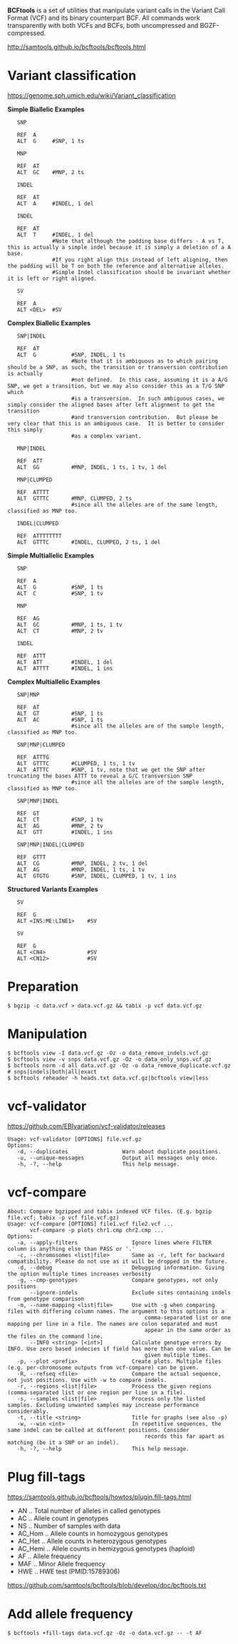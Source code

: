 **BCFtools** is a set of utilities that manipulate variant calls in the Variant Call Format (VCF) and its binary counterpart BCF. All commands work transparently with both VCFs and BCFs, both uncompressed and BGZF-compressed.

<http://samtools.github.io/bcftools/bcftools.html>

# Variant classification
<https://genome.sph.umich.edu/wiki/Variant_classification>

**Simple Biallelic Examples**
```
   SNP

   REF  A       
   ALT  G     #SNP, 1 ts  
```
```
   MNP

   REF  AT     
   ALT  GC    #MNP, 2 ts
```
```
   INDEL

   REF  AT      
   ALT  A     #INDEL, 1 del
```
```
   INDEL

   REF  AT      
   ALT  T     #INDEL, 1 del
              #Note that although the padding base differs - A vs T, this is actually a simple indel because it is simply a deletion of a A base.  
              #If you right align this instead of left aligning, then the padding will be T on both the reference and alternative alleles.
              #Simple Indel classification should be invariant whether it is left or right aligned.
```
```
   SV

   REF  A    
   ALT <DEL>  #SV
```



**Complex Biallelic Examples**
```
   SNP|INDEL

   REF  AT           
   ALT  G           #SNP, INDEL, 1 ts
                    #Note that it is ambiguous as to which pairing should be a SNP, as such, the transition or transversion contribution is actually
                    #not defined.  In this case, assuming it is a A/G SNP, we get a transition, but we may also consider this as a T/G SNP which
                    #is a transversion.  In such ambiguous cases, we simply consider the aligned bases after left alignment to get the transition
                    #and transversion contribution.  But please be very clear that this is an ambiguous case.  It is better to consider this simply
                    #as a complex variant.
```
```
   MNP|INDEL

   REF  ATT          
   ALT  GG          #MNP, INDEL, 1 ts, 1 tv, 1 del
```
```
   MNP|CLUMPED

   REF  ATTTT        
   ALT  GTTTC       #MNP, CLUMPED, 2 ts
                    #since all the alleles are of the same length, classified as MNP too.
```
```
   INDEL|CLUMPED

   REF  ATTTTTTTT    
   ALT  GTTTC       #INDEL, CLUMPED, 2 ts, 1 del
```

**Simple Multiallelic Examples**
```
   SNP

   REF  A       
   ALT  G           #SNP, 1 ts
   ALT  C           #SNP, 1 tv
```
```
   MNP

   REF  AG      
   ALT  GC          #MNP, 1 ts, 1 tv
   ALT  CT          #MNP, 2 tv 
```
```
   INDEL

   REF  ATTT    
   ALT  ATT         #INDEL, 1 del
   ALT  ATTTT       #INDEL, 1 ins
```

**Complex Multiallelic Examples**
```
   SNP|MNP

   REF  AT    
   ALT  GT          #SNP, 1 ts
   ALT  AC          #SNP, 1 ts
                    #since all the alleles are of the sample length, classified as MNP too.
```
```
   SNP|MNP|CLUMPED

   REF  ATTTG    
   ALT  GTTTC       #CLUMPED, 1 ts, 1 tv
   ALT  ATTTC       #SNP, 1 tv, note that we get the SNP after truncating the bases ATTT to reveal a G/C transversion SNP
                    #since all the alleles are of the sample length, classified as MNP too.
```
```
   SNP|MNP|INDEL

   REF  GT    
   ALT  CT          #SNP, 1 tv
   ALT  AG          #MNP, 2 tv
   ALT  GTT         #INDEL, 1 ins
```
```
   SNP|MNP|INDEL|CLUMPED

   REF  GTTT    
   ALT  CG          #MNP, INDEL, 2 tv, 1 del
   ALT  AG          #MNP, INDEL, 1 ts, 1 tv
   ALT  GTGTG       #SNP, INDEL, CLUMPED, 1 tv, 1 ins
```

**Structured Variants Examples**
```
   SV

   REF  G    
   ALT <INS:ME:LINE1>    #SV
```
```
   SV

   REF  G    
   ALT <CN4>             #SV
   ALT <CN12>            #SV
```

# Preparation
```
$ bgzip -c data.vcf > data.vcf.gz && tabix -p vcf data.vcf.gz
```

# Manipulation
```
$ bcftools view -I data.vcf.gz -Oz -o data_remove_indels.vcf.gz
$ bcftools view -v snps data.vcf.gz -Oz -o data_only_snps.vcf.gz
$ bcftools norm -d all data.vcf.gz -Oz -o data_remove_duplicate.vcf.gz  # snps|indels|both|all|exact
$ bcftools reheader -h heads.txt data.vcf.gz|bcftools view|less

```

# vcf-validator
<https://github.com/EBIvariation/vcf-validator/releases>
```
Usage: vcf-validator [OPTIONS] file.vcf.gz
Options:
   -d, --duplicates                 Warn about duplicate positions.
   -u, --unique-messages            Output all messages only once.
   -h, -?, --help                   This help message.
```

# vcf-compare
```
About: Compare bgzipped and tabix indexed VCF files. (E.g. bgzip file.vcf; tabix -p vcf file.vcf.gz)
Usage: vcf-compare [OPTIONS] file1.vcf file2.vcf ...
       vcf-compare -p plots chr1.cmp chr2.cmp ...
Options:
   -a, --apply-filters                 Ignore lines where FILTER column is anything else than PASS or '.'
   -c, --chromosomes <list|file>       Same as -r, left for backward compatibility. Please do not use as it will be dropped in the future.
   -d, --debug                         Debugging information. Giving the option multiple times increases verbosity
   -g, --cmp-genotypes                 Compare genotypes, not only positions
       --ignore-indels                 Exclude sites containing indels from genotype comparison
   -m, --name-mapping <list|file>      Use with -g when comparing files with differing column names. The argument to this options is a
                                           comma-separated list or one mapping per line in a file. The names are colon separated and must
                                           appear in the same order as the files on the command line.
       --INFO <string> [<int>]         Calculate genotype errors by INFO. Use zero based indecies if field has more than one value. Can be
                                           given multiple times.
   -p, --plot <prefix>                 Create plots. Multiple files (e.g. per-chromosome outputs from vcf-compare) can be given.
   -R, --refseq <file>                 Compare the actual sequence, not just positions. Use with -w to compare indels.
   -r, --regions <list|file>           Process the given regions (comma-separated list or one region per line in a file).
   -s, --samples <list|file>           Process only the listed samples. Excluding unwanted samples may increase performance considerably.
   -t, --title <string>                Title for graphs (see also -p)
   -w, --win <int>                     In repetitive sequences, the same indel can be called at different positions. Consider
                                           records this far apart as matching (be it a SNP or an indel).
   -h, -?, --help                      This help message.
```


# Plug fill-tags
<https://samtools.github.io/bcftools/howtos/plugin.fill-tags.html>

- AN .. Total number of alleles in called genotypes
- AC .. Allele count in genotypes
- NS .. Number of samples with data
- AC_Hom .. Allele counts in homozygous genotypes
- AC_Het .. Allele counts in heterozygous genotypes
- AC_Hemi .. Allele counts in hemizygous genotypes (haploid)
- AF .. Allele frequency
- MAF .. Minor Allele frequency
- HWE .. HWE test (PMID:15789306)

<https://github.com/samtools/bcftools/blob/develop/doc/bcftools.txt>

# Add allele frequency
```
$ bcftools +fill-tags data.vcf.gz -Oz -o data.vcf.gz -- -t AF
```
